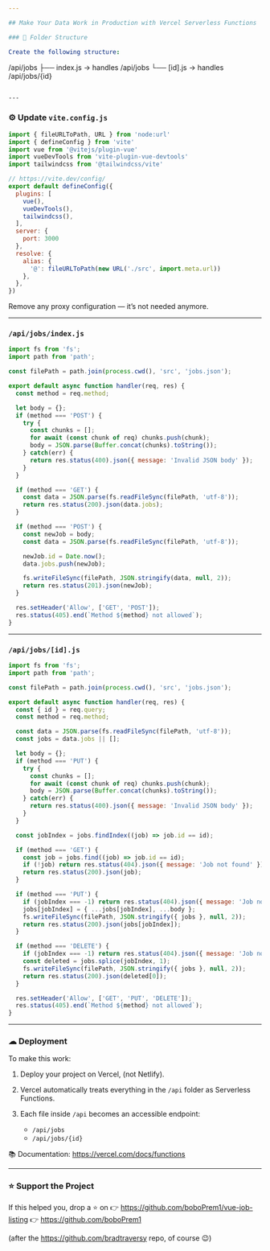 ```yaml
---

## Make Your Data Work in Production with Vercel Serverless Functions

### 📁 Folder Structure

Create the following structure:

```
/api/jobs
  ├── index.js     → handles /api/jobs
  └── [id].js      → handles /api/jobs/{id}
```

---
```


### ⚙ Update `vite.config.js`

```js
import { fileURLToPath, URL } from 'node:url'
import { defineConfig } from 'vite'
import vue from '@vitejs/plugin-vue'
import vueDevTools from 'vite-plugin-vue-devtools'
import tailwindcss from '@tailwindcss/vite'

// https://vite.dev/config/
export default defineConfig({
  plugins: [
    vue(),
    vueDevTools(),
    tailwindcss(),
  ],
  server: {
    port: 3000
  },
  resolve: {
    alias: {
      '@': fileURLToPath(new URL('./src', import.meta.url))
    },
  },
})
```

Remove any proxy configuration — it’s not needed anymore.

---

###  `/api/jobs/index.js`

```js
import fs from 'fs';
import path from 'path';

const filePath = path.join(process.cwd(), 'src', 'jobs.json');

export default async function handler(req, res) { 
  const method = req.method; 

  let body = {}; 
  if (method === 'POST') { 
    try {
      const chunks = []; 
      for await (const chunk of req) chunks.push(chunk); 
      body = JSON.parse(Buffer.concat(chunks).toString()); 
    } catch(err) { 
      return res.status(400).json({ message: 'Invalid JSON body' }); 
    } 
  } 

  if (method === 'GET') { 
    const data = JSON.parse(fs.readFileSync(filePath, 'utf-8')); 
    return res.status(200).json(data.jobs); 
  } 

  if (method === 'POST') { 
    const newJob = body; 
    const data = JSON.parse(fs.readFileSync(filePath, 'utf-8')); 

    newJob.id = Date.now(); 
    data.jobs.push(newJob); 

    fs.writeFileSync(filePath, JSON.stringify(data, null, 2)); 
    return res.status(201).json(newJob); 
  } 

  res.setHeader('Allow', ['GET', 'POST']); 
  res.status(405).end(`Method ${method} not allowed`);
}
```

---

###  `/api/jobs/[id].js`

```js
import fs from 'fs';
import path from 'path';

const filePath = path.join(process.cwd(), 'src', 'jobs.json');

export default async function handler(req, res) { 
  const { id } = req.query; 
  const method = req.method; 

  const data = JSON.parse(fs.readFileSync(filePath, 'utf-8')); 
  const jobs = data.jobs || []; 

  let body = {}; 
  if (method === 'PUT') { 
    try { 
      const chunks = []; 
      for await (const chunk of req) chunks.push(chunk); 
      body = JSON.parse(Buffer.concat(chunks).toString()); 
    } catch(err) { 
      return res.status(400).json({ message: 'Invalid JSON body' }); 
    } 
  } 

  const jobIndex = jobs.findIndex((job) => job.id == id); 

  if (method === 'GET') { 
    const job = jobs.find((job) => job.id == id); 
    if (!job) return res.status(404).json({ message: 'Job not found' }); 
    return res.status(200).json(job); 
  } 

  if (method === 'PUT') { 
    if (jobIndex === -1) return res.status(404).json({ message: 'Job not found' }); 
    jobs[jobIndex] = { ...jobs[jobIndex], ...body }; 
    fs.writeFileSync(filePath, JSON.stringify({ jobs }, null, 2)); 
    return res.status(200).json(jobs[jobIndex]); 
  } 

  if (method === 'DELETE') { 
    if (jobIndex === -1) return res.status(404).json({ message: 'Job not found' }); 
    const deleted = jobs.splice(jobIndex, 1); 
    fs.writeFileSync(filePath, JSON.stringify({ jobs }, null, 2));
    return res.status(200).json(deleted[0]);
  }

  res.setHeader('Allow', ['GET', 'PUT', 'DELETE']);
  res.status(405).end(`Method ${method} not allowed`);
}
```

---

### ☁ Deployment

To make this work:

1. Deploy your project on Vercel,  (not Netlify).
2. Vercel automatically treats everything in the `/api` folder as  Serverless Functions.
3. Each file inside `/api` becomes an accessible endpoint:

   * `/api/jobs`
   * `/api/jobs/{id}`

📚 Documentation: https://vercel.com/docs/functions

---

### ⭐ Support the Project

If this helped you, drop a ⭐ on
👉 https://github.com/boboPrem1/vue-job-listing
👉 https://github.com/boboPrem1

(after the https://github.com/bradtraversy repo, of course 😉)
